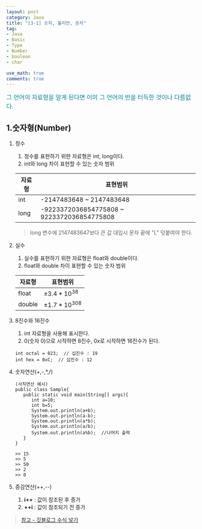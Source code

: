 ```yaml
---
layout: post 
category: Java 
title: "[3-1] 숫자, 불리언, 문자"
tag:
- Java
- Basic
- Type
- Number
- boolean
- char 

use_math: true 
comments: true
---
```


<font color="##778899" size="3">그 언어의 자료형을 알게 된다면 이미 그 언어의 반을 터득한 것이나 다름없다.</font>

1.숫자형(Number)
---

1. 정수
    1. 정수를 표현하기 위한 자료형은 int, long이다.
    2. int와 long 차이 표현할 수 있는 숫자 범위

   |**자료형**|**표현범위**|
      |---|---|
   |int|-2147483648 ~ 2147483648|
   |long|-9223372036854775808 ~ 9223372036854775808|

   > long 변수에 2147483647보다 큰 값 대입시 문자 끝에 "L" 덧붙여야 한다.
   
2. 실수
    1. 실수를 표현하기 위한 자료형은 float와 double이다.
    2. float와 double 차이 표현할 수 있는 숫자 범위
       
   |**자료형**|**표현범위**|
   |--|--|
   |float|$\pm3.4*10^{38}$|
   |double|$\pm1.7*10^{308}$|

3. 8진수와 16진수
   1. int 자료형을 사용해 표시한다.
   2. 0(숫자 0)으로 시작하면 8진수, 0x로 시작하면 16진수가 된다.
   ```
   int octal = 023;  // 십진수 : 19
   int hex = 0xC;  // 십진수 : 12
   ```
   
4. 숫자연산(+,-,*,/)
   ```
   (사칙연산 예시)
   public class Sample{
      public static void main(String[] args){
         int a=10;
         int b=5;
         System.out.println(a+b);
         System.out.println(a-b);
         System.out.println(a*b);
         System.out.println(a/b);
         System.out.println(a%b);  //나머지 출력
      }
   }
   
   >> 15
   >> 5
   >> 50
   >> 2
   >> 0
   ```

5. 증감연산(++,--)
   1. **i++** : 값이 참조된 후 증가
   2. **++i** : 값이 참조되기 전 증가

> [참고 - 깃블로그 수식 넣기](https://mkkim85.github.io/blog-apply-mathjax-to-jekyll-and-github-pages)
